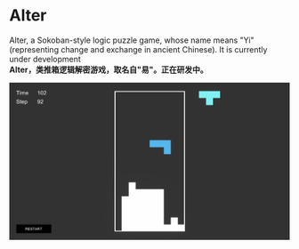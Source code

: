 # Alter
Alter, a Sokoban-style logic puzzle game, whose name means "Yi" (representing change and exchange in ancient Chinese). It is currently under development <br/>
**Alter，类推箱逻辑解密游戏，取名自"易"。正在研发中。**

![](https://github.com/onovich/Alter/blob/main/Assets/Resources_Sample/cover.jpg)
